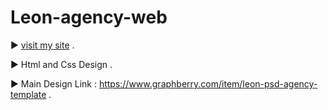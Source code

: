 # Leon-agency-web
▶ [visit my site](https://taim-gr.github.io/Leon-agency-web/) .

▶ Html and Css Design .

▶ Main Design Link : https://www.graphberry.com/item/leon-psd-agency-template .




